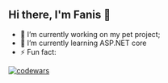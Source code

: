 ## Hi there, I'm Fanis 👋

- 🔭 I’m currently working on my pet project;
- 🌱 I’m currently learning ASP.NET core
- ⚡ Fun fact:

[![codewars](https://www.codewars.com/users/fun_is/badges/large)](https://www.codewars.com/users/fun_is)

<!--
**funisbug/funisbug** is a ✨ _special_ ✨ repository because its `README.md` (this file) appears on your GitHub profile.

Here are some ideas to get you started:


- 👯 I’m looking to collaborate on ...
- 🤔 I’m looking for help with ...
- 💬 Ask me about ...
- 📫 How to reach me: ...
- 😄 Pronouns: ...
 ...
-->
